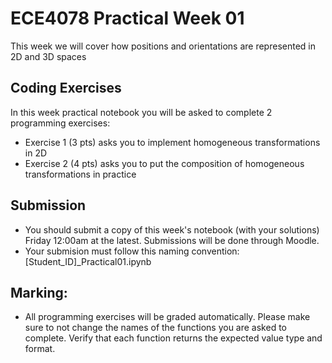 # ECE4078 Practical Week 01

This week we will cover how positions and orientations are represented in 2D and 3D spaces

## Coding Exercises

In this week practical notebook you will be asked to complete 2 programming exercises:
- Exercise 1 (3 pts) asks you to implement homogeneous transformations in 2D
- Exercise 2 (4 pts) asks you to put the composition of homogeneous transformations in practice

## Submission

- You should submit a copy of this week's notebook (with your solutions) Friday 12:00am at the latest. Submissions will be done through Moodle.
- Your submision must follow this naming convention: [Student_ID]_Practical01.ipynb 


## Marking:
- All programming exercises will be graded automatically. Please make sure to not change the names of the functions you are asked to complete. Verify that each function returns the expected value type and format.
